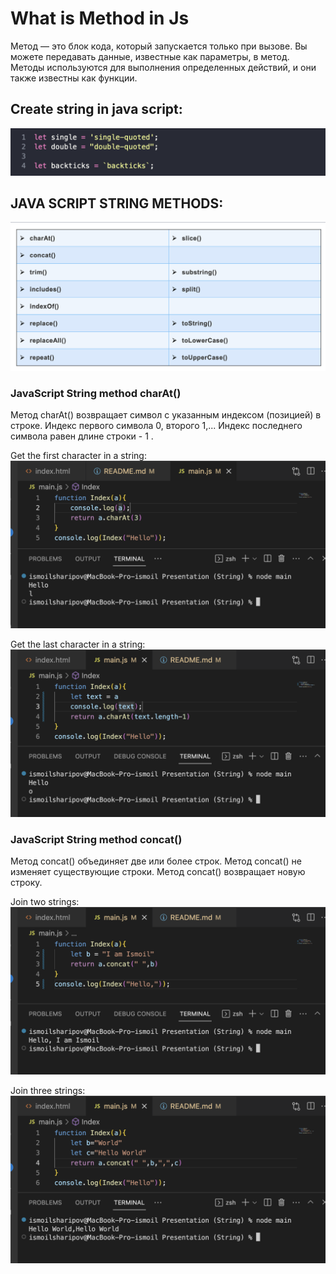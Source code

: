 # What is Method in Js

Метод — это блок кода, который запускается только при вызове. Вы можете передавать данные, известные как параметры, в метод. Методы используются для выполнения определенных действий, и они также известны как функции.

## Create string in java script:

![](./images/%D0%A1%D0%BD%D0%B8%D0%BC%D0%BE%D0%BA%20%D1%8D%D0%BA%D1%80%D0%B0%D0%BD%D0%B0%202023-04-18%20%D0%B2%2010.04.43.png)

## JAVA SCRIPT STRING METHODS:
![](./images/%D0%A1%D0%BD%D0%B8%D0%BC%D0%BE%D0%BA%20%D1%8D%D0%BA%D1%80%D0%B0%D0%BD%D0%B0%202023-04-18%20%D0%B2%2010.07.29.png)

### JavaScript String method charAt()
Метод charAt() возвращает символ с указанным индексом (позицией) в строке. 
Индекс первого символа 0, второго 1,...
Индекс последнего символа равен длине строки - 1 .

Get the first character in a string:
![](./images/%D0%A1%D0%BD%D0%B8%D0%BC%D0%BE%D0%BA%20%D1%8D%D0%BA%D1%80%D0%B0%D0%BD%D0%B0%202023-04-18%20%D0%B2%2010.14.19.png)

Get the last character in a string:
![](./images/%D0%A1%D0%BD%D0%B8%D0%BC%D0%BE%D0%BA%20%D1%8D%D0%BA%D1%80%D0%B0%D0%BD%D0%B0%202023-04-18%20%D0%B2%2010.17.56.png)

### JavaScript String method concat()
Метод concat() объединяет две или более строк.
Метод concat() не изменяет существующие строки. 
Метод concat() возвращает новую строку.

Join two strings:
![](./images/%D0%A1%D0%BD%D0%B8%D0%BC%D0%BE%D0%BA%20%D1%8D%D0%BA%D1%80%D0%B0%D0%BD%D0%B0%202023-04-18%20%D0%B2%2010.24.18.png)

Join three strings:
![](./images/%D0%A1%D0%BD%D0%B8%D0%BC%D0%BE%D0%BA%20%D1%8D%D0%BA%D1%80%D0%B0%D0%BD%D0%B0%202023-04-18%20%D0%B2%2010.56.45.png)